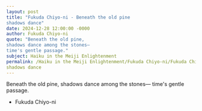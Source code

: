 ```yaml
---
layout: post
title: "Fukuda Chiyo-ni - Beneath the old pine
shadows dance"
date: 2024-12-28 12:00:00 -0000
author: Fukuda Chiyo-ni
quote: "Beneath the old pine,
shadows dance among the stones—
time's gentle passage."
subject: Haiku in the Meiji Enlightenment
permalink: /Haiku in the Meiji Enlightenment/Fukuda Chiyo-ni/Fukuda Chiyo-ni - Beneath the old pine
shadows dance
---
```


Beneath the old pine,
shadows dance among the stones—
time's gentle passage.

- Fukuda Chiyo-ni
